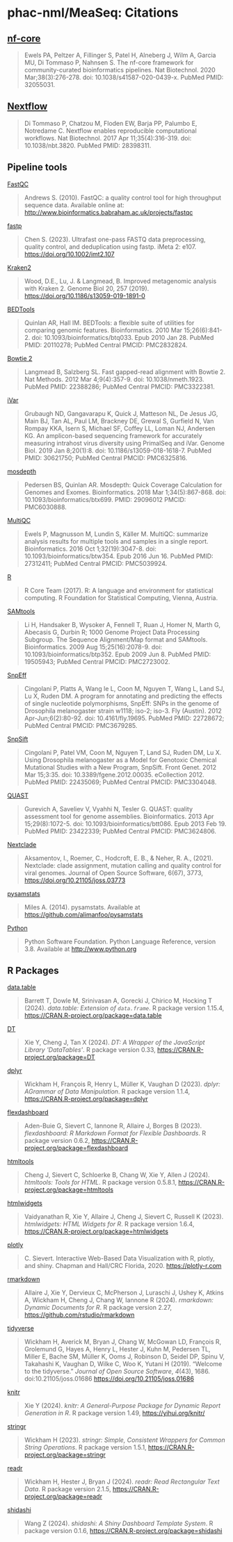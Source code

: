 # phac-nml/MeaSeq: Citations

## [nf-core](https://pubmed.ncbi.nlm.nih.gov/32055031/)

> Ewels PA, Peltzer A, Fillinger S, Patel H, Alneberg J, Wilm A, Garcia MU, Di Tommaso P, Nahnsen S. The nf-core framework for community-curated bioinformatics pipelines. Nat Biotechnol. 2020 Mar;38(3):276-278. doi: 10.1038/s41587-020-0439-x. PubMed PMID: 32055031.

## [Nextflow](https://pubmed.ncbi.nlm.nih.gov/28398311/)

> Di Tommaso P, Chatzou M, Floden EW, Barja PP, Palumbo E, Notredame C. Nextflow enables reproducible computational workflows. Nat Biotechnol. 2017 Apr 11;35(4):316-319. doi: 10.1038/nbt.3820. PubMed PMID: 28398311.

## Pipeline tools

[FastQC](https://www.bioinformatics.babraham.ac.uk/projects/fastqc/)

> Andrews S. (2010). FastQC: a quality control tool for high throughput sequence data. Available online at: http://www.bioinformatics.babraham.ac.uk/projects/fastqc

[fastp](https://github.com/OpenGene/fastp/)

> Chen S. (2023). Ultrafast one-pass FASTQ data preprocessing, quality control, and deduplication using fastp. iMeta 2: e107. https://doi.org/10.1002/imt2.107

[Kraken2](https://github.com/DerrickWood/kraken2)

> Wood, D.E., Lu, J. & Langmead, B. Improved metagenomic analysis with Kraken 2. Genome Biol 20, 257 (2019). https://doi.org/10.1186/s13059-019-1891-0

[BEDTools](https://www.ncbi.nlm.nih.gov/pubmed/20110278/)

> Quinlan AR, Hall IM. BEDTools: a flexible suite of utilities for comparing genomic features. Bioinformatics. 2010 Mar 15;26(6):841-2. doi: 10.1093/bioinformatics/btq033. Epub 2010 Jan 28. PubMed PMID: 20110278; PubMed Central PMCID: PMC2832824.

[Bowtie 2](https://www.ncbi.nlm.nih.gov/pubmed/22388286/)

> Langmead B, Salzberg SL. Fast gapped-read alignment with Bowtie 2. Nat Methods. 2012 Mar 4;9(4):357-9. doi: 10.1038/nmeth.1923. PubMed PMID: 22388286; PubMed Central PMCID: PMC3322381.

[iVar](https://www.ncbi.nlm.nih.gov/pubmed/30621750/)

> Grubaugh ND, Gangavarapu K, Quick J, Matteson NL, De Jesus JG, Main BJ, Tan AL, Paul LM, Brackney DE, Grewal S, Gurfield N, Van Rompay KKA, Isern S, Michael SF, Coffey LL, Loman NJ, Andersen KG. An amplicon-based sequencing framework for accurately measuring intrahost virus diversity using PrimalSeq and iVar. Genome Biol. 2019 Jan 8;20(1):8. doi: 10.1186/s13059-018-1618-7. PubMed PMID: 30621750; PubMed Central PMCID: PMC6325816.

[mosdepth](https://www.ncbi.nlm.nih.gov/pubmed/29096012)

> Pedersen BS, Quinlan AR. Mosdepth: Quick Coverage Calculation for Genomes and Exomes. Bioinformatics. 2018 Mar 1;34(5):867-868. doi: 10.1093/bioinformatics/btx699. PMID: 29096012 PMCID: PMC6030888.

[MultiQC](https://www.ncbi.nlm.nih.gov/pubmed/27312411/)

> Ewels P, Magnusson M, Lundin S, Käller M. MultiQC: summarize analysis results for multiple tools and samples in a single report. Bioinformatics. 2016 Oct 1;32(19):3047-8. doi: 10.1093/bioinformatics/btw354. Epub 2016 Jun 16. PubMed PMID: 27312411; PubMed Central PMCID: PMC5039924.

[R](https://www.R-project.org/)

> R Core Team (2017). R: A language and environment for statistical computing. R Foundation for Statistical Computing, Vienna, Austria.

[SAMtools](https://www.ncbi.nlm.nih.gov/pubmed/19505943/)

> Li H, Handsaker B, Wysoker A, Fennell T, Ruan J, Homer N, Marth G, Abecasis G, Durbin R; 1000 Genome Project Data Processing Subgroup. The Sequence Alignment/Map format and SAMtools. Bioinformatics. 2009 Aug 15;25(16):2078-9. doi: 10.1093/bioinformatics/btp352. Epub 2009 Jun 8. PubMed PMID: 19505943; PubMed Central PMCID: PMC2723002.

[SnpEff](https://www.ncbi.nlm.nih.gov/pubmed/22728672/)

> Cingolani P, Platts A, Wang le L, Coon M, Nguyen T, Wang L, Land SJ, Lu X, Ruden DM. A program for annotating and predicting the effects of single nucleotide polymorphisms, SnpEff: SNPs in the genome of Drosophila melanogaster strain w1118; iso-2; iso-3. Fly (Austin). 2012 Apr-Jun;6(2):80-92. doi: 10.4161/fly.19695. PubMed PMID: 22728672; PubMed Central PMCID: PMC3679285.

[SnpSift](https://www.ncbi.nlm.nih.gov/pubmed/22435069/)

> Cingolani P, Patel VM, Coon M, Nguyen T, Land SJ, Ruden DM, Lu X. Using Drosophila melanogaster as a Model for Genotoxic Chemical Mutational Studies with a New Program, SnpSift. Front Genet. 2012 Mar 15;3:35. doi: 10.3389/fgene.2012.00035. eCollection 2012. PubMed PMID: 22435069; PubMed Central PMCID: PMC3304048.

[QUAST](https://www.ncbi.nlm.nih.gov/pubmed/23422339/)

> Gurevich A, Saveliev V, Vyahhi N, Tesler G. QUAST: quality assessment tool for genome assemblies. Bioinformatics. 2013 Apr 15;29(8):1072-5. doi: 10.1093/bioinformatics/btt086. Epub 2013 Feb 19. PubMed PMID: 23422339; PubMed Central PMCID: PMC3624806.

[Nextclade](https://clades.nextstrain.org/)

> Aksamentov, I., Roemer, C., Hodcroft, E. B., & Neher, R. A., (2021). Nextclade: clade assignment, mutation calling and quality control for viral genomes. Journal of Open Source Software, 6(67), 3773, https://doi.org/10.21105/joss.03773

[pysamstats](https://github.com/alimanfoo/pysamstats)

> Miles A. (2014). pysamstats. Available at https://github.com/alimanfoo/pysamstats

[Python](https://github.com/python/)

> Python Software Foundation. Python Language Reference, version 3.8. Available at http://www.python.org

## R Packages

[data.table](https://CRAN.R-project.org/package=data.table)

> Barrett T, Dowle M, Srinivasan A, Gorecki J, Chirico M, Hocking T (2024). _data.table: Extension of `data.frame`_. R package version 1.15.4, https://CRAN.R-project.org/package=data.table

[DT](https://CRAN.R-project.org/package=DT)

> Xie Y, Cheng J, Tan X (2024). _DT: A Wrapper of the JavaScript Library 'DataTables'_. R package version 0.33, https://CRAN.R-project.org/package=DT

[dplyr](https://CRAN.R-project.org/package=dplyr)

> Wickham H, François R, Henry L, Müller K, Vaughan D (2023). _dplyr: AGrammar of Data Manipulation_. R package version 1.1.4, https://CRAN.R-project.org/package=dplyr

[flexdashboard](https://CRAN.R-project.org/package=flexdashboard)

> Aden-Buie G, Sievert C, Iannone R, Allaire J, Borges B (2023). _flexdashboard: R Markdown Format for Flexible Dashboards_. R package version 0.6.2, https://CRAN.R-project.org/package=flexdashboard

[htmltools](https://CRAN.R-project.org/package=htmltools)

> Cheng J, Sievert C, Schloerke B, Chang W, Xie Y, Allen J (2024). _htmltools: Tools for HTML_. R package version 0.5.8.1, https://CRAN.R-project.org/package=htmltools

[htmlwidgets](https://CRAN.R-project.org/package=htmltools)

> Vaidyanathan R, Xie Y, Allaire J, Cheng J, Sievert C, Russell K (2023). _htmlwidgets: HTML Widgets for R_. R package version 1.6.4, https://CRAN.R-project.org/package=htmlwidgets

[plotly](https://plotly-r.com)

> C. Sievert. Interactive Web-Based Data Visualization with R, plotly, and shiny. Chapman and Hall/CRC Florida, 2020. https://plotly-r.com

[rmarkdown](https://github.com/rstudio/rmarkdown)

> Allaire J, Xie Y, Dervieux C, McPherson J, Luraschi J, Ushey K, Atkins A, Wickham H, Cheng J, Chang W, Iannone R (2024). _rmarkdown: Dynamic Documents for R_. R package version 2.27, https://github.com/rstudio/rmarkdown

[tidyverse](https://doi.org/10.21105/joss.01686)

> Wickham H, Averick M, Bryan J, Chang W, McGowan LD, François R, Grolemund G, Hayes A, Henry L, Hester J, Kuhn M, Pedersen TL, Miller E, Bache SM, Müller K, Ooms J, Robinson D, Seidel DP, Spinu V, Takahashi K, Vaughan D, Wilke C, Woo K, Yutani H (2019). “Welcome to the tidyverse.” _Journal of Open Source Software_, _4_(43), 1686. doi:10.21105/joss.01686 https://doi.org/10.21105/joss.01686

[knitr](https://yihui.org/knitr/)

> Xie Y (2024). _knitr: A General-Purpose Package for Dynamic Report Generation in R_. R package version 1.49, https://yihui.org/knitr/

[stringr](https://CRAN.R-project.org/package=stringr)

> Wickham H (2023). _stringr: Simple, Consistent Wrappers for Common String Operations_. R package version 1.5.1, https://CRAN.R-project.org/package=stringr

[readr](https://CRAN.R-project.org/package=readr)

> Wickham H, Hester J, Bryan J (2024). _readr: Read Rectangular Text Data_. R package version 2.1.5, https://CRAN.R-project.org/package=readr

[shidashi](https://CRAN.R-project.org/package=shidashi)

> Wang Z (2024). _shidashi: A Shiny Dashboard Template System_. R package version 0.1.6, https://CRAN.R-project.org/package=shidashi
